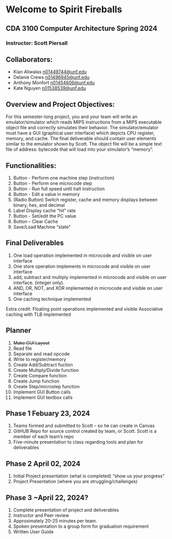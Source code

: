 # Welcome to Spirit Fireballs
## CDA 3100 Computer Architecture Spring 2024
### Instructor: Scott Piersall

## Collaborators: 
* Kian Aliwalas      n01449744@unf.edu
* Delanie Crews      n01496945@unf.edu
* Anthony Monfort    n01454606@unf.edu
* Kate Nguyen        n01538539@unf.edu

## Overview and Project Objectives:
For this semester-long project, you and your team will write an emulator/simulator which reads MIPS instructions from a MIPS executable object file and correctly simulates their behavior. The simulator/emulator must have a GUI (graphical user interface) which depicts CPU register, memory, and cache. The final deliverable should contain user elements similar to the emulator shown by Scott.
The object file will be a simple text file of address: bytecode that will load into your simulator’s “memory”. 


## Functionalities:
1.	Button - Perform one machine step (instruction)
2.	Button - Perform one microcode step
3.	Button - Run full speed until halt instruction
4.	Button - Edit a value in memory
5.	(Radio Button) Switch register, cache and memory displays between binary, hex, and decimal
6.	Label Display cache “hit” rate
7.	Button - Set/edit the PC value
8.	Button – Clear Cache
9.	Save/Load Machine “state”

## Final Deliverables
1. One load operation implemented in microcode and visible on user interface
2. One store operation implements in microcode and visible on user interface
3. add, subtract and multiply implemented in microcode and visible on user interface. (integer only). 
4. AND, OR, NOT, and XOR implemented in microcode and visible on user interface
5. One caching technique implemented

Extra credit:
Floating point operations implemented and visible
Associative caching with TLB implemented

## Planner
1. ~~Make GUI Layout~~ 
2. Read file
3. Separate and read opcode
4. Write to register/memory
5. Create Add/Subtract fuction
6. Create Multiply/Divide function
7. Create Compare function
8. Create Jump function
9. Create Step/microstep function
10. Implement GUI Button calls
11. Implement GUI textbox calls


## Phase 1 Febuary 23, 2024
1.	Teams formed and submitted to Scott – so he can create in Canvas
2.	GitHUB Repo for source control created by team, or Scott. Scott is a member of each team’s repo
3.	Five-minute presentation to class regarding tools and plan for deliverables

## Phase 2 April 02, 2024
1.	Initial Project presentation (what is completed) “show us your progress”
2.	Project Presentation (where you are struggling/challenges)

## Phase 3 ~April 22, 2024?
1.	Complete presentation of project and deliverables
2.	Instructor and Peer review
3.	Approximately 20-25 minutes per team.
4.	Spoken presentation to a group form for graduation requirement
5.	Written User Guide
